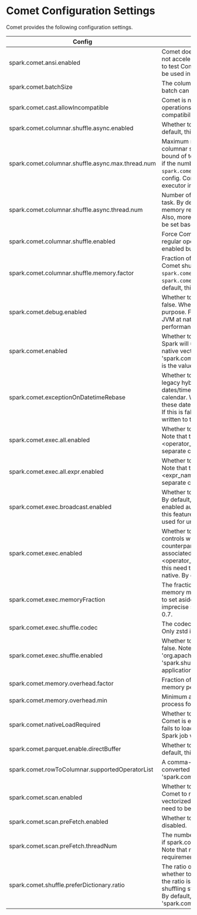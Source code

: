 <!---
Licensed to the Apache Software Foundation (ASF) under one
or more contributor license agreements.  See the NOTICE file
distributed with this work for additional information
regarding copyright ownership.  The ASF licenses this file
to you under the Apache License, Version 2.0 (the
"License"); you may not use this file except in compliance
with the License.  You may obtain a copy of the License at

http://www.apache.org/licenses/LICENSE-2.0

Unless required by applicable law or agreed to in writing,
software distributed under the License is distributed on an
"AS IS" BASIS, WITHOUT WARRANTIES OR CONDITIONS OF ANY
KIND, either express or implied.  See the License for the
specific language governing permissions and limitations
under the License.
-->

# Comet Configuration Settings

Comet provides the following configuration settings.

| Config | Description | Default Value |
|--------|-------------|---------------|
| spark.comet.ansi.enabled | Comet does not respect ANSI mode in most cases and by default will not accelerate queries when ansi mode is enabled. Enable this setting to test Comet's experimental support for ANSI mode. This should not be used in production. | false |
| spark.comet.batchSize | The columnar batch size, i.e., the maximum number of rows that a batch can contain. | 8192 |
| spark.comet.cast.allowIncompatible | Comet is not currently fully compatible with Spark for all cast operations. Set this config to true to allow them anyway. See compatibility guide for more information. | false |
| spark.comet.columnar.shuffle.async.enabled | Whether to enable asynchronous shuffle for Arrow-based shuffle. By default, this config is false. | false |
| spark.comet.columnar.shuffle.async.max.thread.num | Maximum number of threads on an executor used for Comet async columnar shuffle. By default, this config is 100. This is the upper bound of total number of shuffle threads per executor. In other words, if the number of cores * the number of shuffle threads per task `spark.comet.columnar.shuffle.async.thread.num` is larger than this config. Comet will use this config as the number of shuffle threads per executor instead. | 100 |
| spark.comet.columnar.shuffle.async.thread.num | Number of threads used for Comet async columnar shuffle per shuffle task. By default, this config is 3. Note that more threads means more memory requirement to buffer shuffle data before flushing to disk. Also, more threads may not always improve performance, and should be set based on the number of cores available. | 3 |
| spark.comet.columnar.shuffle.enabled | Force Comet to only use columnar shuffle for CometScan and Spark regular operators. If this is enabled, Comet native shuffle will not be enabled but only Arrow shuffle. By default, this config is false. | false |
| spark.comet.columnar.shuffle.memory.factor | Fraction of Comet memory to be allocated per executor process for Comet shuffle. Comet memory size is specified by `spark.comet.memoryOverhead` or calculated by `spark.comet.memory.overhead.factor` * `spark.executor.memory`. By default, this config is 1.0. | 1.0 |
| spark.comet.debug.enabled | Whether to enable debug mode for Comet. By default, this config is false. When enabled, Comet will do additional checks for debugging purpose. For example, validating array when importing arrays from JVM at native side. Note that these checks may be expensive in performance and should only be enabled for debugging purpose. | false |
| spark.comet.enabled | Whether to enable Comet extension for Spark. When this is turned on, Spark will use Comet to read Parquet data source. Note that to enable native vectorized execution, both this config and 'spark.comet.exec.enabled' need to be enabled. By default, this config is the value of the env var `ENABLE_COMET` if set, or true otherwise. | true |
| spark.comet.exceptionOnDatetimeRebase | Whether to throw exception when seeing dates/timestamps from the legacy hybrid (Julian + Gregorian) calendar. Since Spark 3, dates/timestamps were written according to the Proleptic Gregorian calendar. When this is true, Comet will throw exceptions when seeing these dates/timestamps that were written by Spark version before 3.0. If this is false, these dates/timestamps will be read as if they were written to the Proleptic Gregorian calendar and will not be rebased. | false |
| spark.comet.exec.all.enabled | Whether to enable all Comet operators. By default, this config is false. Note that this config precedes all separate config 'spark.comet.exec.<operator_name>.enabled'. That being said, if this config is enabled, separate configs are ignored. | false |
| spark.comet.exec.all.expr.enabled | Whether to enable all Comet exprs. By default, this config is false. Note that this config precedes all separate config 'spark.comet.exec.<expr_name>.enabled'. That being said, if this config is enabled, separate configs are ignored. | false |
| spark.comet.exec.broadcast.enabled | Whether to force enabling broadcasting for Comet native operators. By default, this config is false. Comet broadcast feature will be enabled automatically by Comet extension. But for unit tests, we need this feature to force enabling it for invalid cases. So this config is only used for unit test. | false |
| spark.comet.exec.enabled | Whether to enable Comet native vectorized execution for Spark. This controls whether Spark should convert operators into their Comet counterparts and execute them in native space. Note: each operator is associated with a separate config in the format of 'spark.comet.exec.<operator_name>.enabled' at the moment, and both the config and this need to be turned on, in order for the operator to be executed in native. By default, this config is false. | false |
| spark.comet.exec.memoryFraction | The fraction of memory from Comet memory overhead that the native memory manager can use for execution. The purpose of this config is to set aside memory for untracked data structures, as well as imprecise size estimation during memory acquisition. Default value is 0.7. | 0.7 |
| spark.comet.exec.shuffle.codec | The codec of Comet native shuffle used to compress shuffle data. Only zstd is supported. | zstd |
| spark.comet.exec.shuffle.enabled | Whether to enable Comet native shuffle. By default, this config is false. Note that this requires setting 'spark.shuffle.manager' to 'org.apache.spark.sql.comet.execution.shuffle.CometShuffleManager'. 'spark.shuffle.manager' must be set before starting the Spark application and cannot be changed during the application. | false |
| spark.comet.memory.overhead.factor | Fraction of executor memory to be allocated as additional non-heap memory per executor process for Comet. Default value is 0.2. | 0.2 |
| spark.comet.memory.overhead.min | Minimum amount of additional memory to be allocated per executor process for Comet, in MiB. | 402653184b |
| spark.comet.nativeLoadRequired | Whether to require Comet native library to load successfully when Comet is enabled. If not, Comet will silently fallback to Spark when it fails to load the native lib. Otherwise, an error will be thrown and the Spark job will be aborted. | false |
| spark.comet.parquet.enable.directBuffer | Whether to use Java direct byte buffer when reading Parquet. By default, this is false | false |
| spark.comet.rowToColumnar.supportedOperatorList | A comma-separated list of row-based operators that will be converted to columnar format when 'spark.comet.rowToColumnar.enabled' is true | Range,InMemoryTableScan |
| spark.comet.scan.enabled | Whether to enable Comet scan. When this is turned on, Spark will use Comet to read Parquet data source. Note that to enable native vectorized execution, both this config and 'spark.comet.exec.enabled' need to be enabled. By default, this config is true. | true |
| spark.comet.scan.preFetch.enabled | Whether to enable pre-fetching feature of CometScan. By default is disabled. | false |
| spark.comet.scan.preFetch.threadNum | The number of threads running pre-fetching for CometScan. Effective if spark.comet.scan.preFetch.enabled is enabled. By default it is 2. Note that more pre-fetching threads means more memory requirement to store pre-fetched row groups. | 2 |
| spark.comet.shuffle.preferDictionary.ratio | The ratio of total values to distinct values in a string column to decide whether to prefer dictionary encoding when shuffling the column. If the ratio is higher than this config, dictionary encoding will be used on shuffling string column. This config is effective if it is higher than 1.0. By default, this config is 10.0. Note that this config is only used when 'spark.comet.columnar.shuffle.enabled' is true. | 10.0 |
